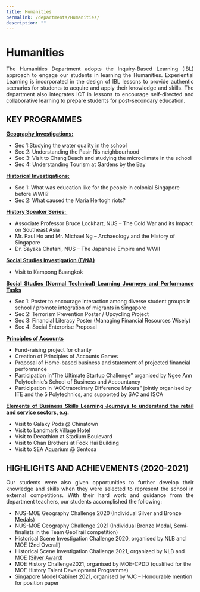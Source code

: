 ```yaml
---
title: Humanities
permalink: /departments/Humanities/
description: ""
---
```

<h1>Humanities</h1>
<p align="justify">The Humanities Department adopts the Inquiry-Based Learning (IBL) approach to engage our students in learning the Humanities. Experiential Learning is incorporated in the design of IBL lessons to provide authentic scenarios for students to acquire and apply their knowledge and skills. The department also&nbsp;integrates&nbsp;ICT in lessons to encourage self-directed and collaborative learning to prepare students for post-secondary education.</p>
<h2>KEY PROGRAMMES</h2>

<p align="justify"><strong><u>Geography Investigations:</u></strong></p>
<ul>
<li>Sec 1:Studying the water quality in the school</li>
<li>Sec 2: Understanding the Pasir Ris neighbourhood</li>
<li>Sec 3: Visit to ChangiBeach and studying the microclimate in the school</li>
<li>Sec 4: Understanding Tourism at Gardens by the Bay</li>
</ul>
<p align="justify"><strong><u>Historical Investigations:</u></strong></p>
<ul>
<li>Sec 1: What was education like for the people in colonial Singapore before WWII?</li>
<li>Sec 2: What caused the Maria Hertogh riots?</li>
</ul>
<p align="justify"><strong><u>History Speaker Series:&nbsp;</u></strong></p>
<ul>
<li>Associate Professor Bruce Lockhart, NUS &ndash; The Cold War and its Impact on Southeast Asia</li>
<li>Mr. Paul Ho and Mr. Michael Ng &ndash; Archaeology and the History of Singapore</li>
<li>Dr. Sayaka Chatani, NUS &ndash; The Japanese Empire and WWII</li>
</ul>
<p align="justify"><strong><u>Social Studies Investigation (E/NA)</u></strong></p>
<ul>
<li>Visit to Kampong Buangkok</li>
</ul>
<p align="justify"><strong><u>Social Studies (Normal Technical) Learning Journeys and Performance Tasks</u></strong></p>
<ul>
<li>Sec 1: Poster to encourage interaction among diverse student groups in school / promote integration of migrants in Singapore</li>
<li>Sec 2: Terrorism Prevention Poster / Upcycling Project</li>
<li>Sec 3: Financial Literacy Poster (Managing Financial Resources Wisely)</li>
<li>Sec 4: Social Enterprise Proposal</li>
</ul>
<p align="justify"><strong><u>Principles of Accounts</u></strong></p>
<ul>
<li>Fund-raising project for charity</li>
<li>Creation of Principles of Accounts Games&nbsp;</li>
<li>Proposal of Home-based business and statement of projected financial performance</li>
<li>Participation in&ldquo;The Ultimate Startup Challenge&rdquo; organised by Ngee Ann Polytechnic&rsquo;s School of Business and Accountancy</li>
<li>Participation in &ldquo;ACCtraordinary Difference Makers&rdquo; jointly organised by ITE and the 5 Polytechnics, and supported by SAC and ISCA</li>
</ul>
<p align="justify"><strong><u>Elements of Business Skills Learning Journeys to understand the retail and service sectors, e.g.</u></strong></p>
<ul>
<li>Visit to Galaxy Pods @ Chinatown</li>
<li>Visit to Landmark Village Hotel</li>
<li>Visit to Decathlon at Stadium Boulevard</li>
<li>Visit to Chan Brothers at Fook Hai Building</li>
<li>Visit to SEA Aquarium @ Sentosa</li>
</ul>
<h2>HIGHLIGHTS AND ACHIEVEMENTS (2020-2021)</h2>
<p align="justify">Our students were also given opportunities to further develop their knowledge and skills when they were selected to represent the school in external competitions. With their hard work and guidance from the department teachers, our students accomplished the following:</p>
<ul>
<li>NUS-MOE Geography Challenge 2020 (Individual Silver and Bronze Medals)</li>
<li>NUS-MOE Geography Challenge 2021 (Individual Bronze Medal, Semi-finalists in the Team GeoTrail competition)</li>
<li>Historical Scene Investigation Challenge 2020, organised by NLB and MOE (2nd Overall)</li>
<li>Historical Scene Investigation Challenge 2021, organized by NLB and MOE (<a href="https://tinyurl.com/en98yr8n">Silver Award</a>)</li>
<li>MOE History Challenge2021, organised by MOE-CPDD (qualified for the MOE History Talent Development Programme)</li>
<li>Singapore Model Cabinet 2021, organised by VJC &ndash; Honourable mention for position paper</li>
</ul>